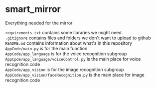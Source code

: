 # smart_mirror
Everything needed for the mirror

`requirements.txt` contains some libraries we might need.\
`.gitignore` contains files and folders we don't want to upload to github \
`README.md` contains information about what's in this repository \
`AppCode/main.py` is for the main function \
`AppCode/app_language` is for the voice recognition subgroup \
`AppCpde/app_language/voiceControl.py` is the main place for voice recognition code \
`AppCode/app_vision` is for the image recognition subgroup\
`AppCode/app_vision/faceRecognition.py` is the main place for image recognition code 